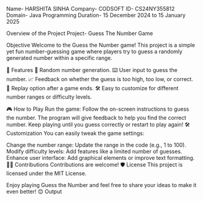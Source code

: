 Name- HARSHITA SINHA Company- CODSOFT ID- CS24NY355812 Domain- Java Programming Duration- 15 December 2024 to 15 January 2025

Overview of the Project Project- Guess The Number Game

Objective Welcome to the Guess the Number game! This project is a simple yet fun number-guessing game where players try to guess a randomly generated number within a specific range.

🚀 Features 🎯 Random number generation. ⌨️ User input to guess the number. 📈 Feedback on whether the guess is too high, too low, or correct. 🔁 Replay option after a game ends. 🛠️ Easy to customize for different number ranges or difficulty levels.

🎮 How to Play Run the game: Follow the on-screen instructions to guess the number. The program will give feedback to help you find the correct number. Keep playing until you guess correctly or restart to play again! 🛠️ Customization You can easily tweak the game settings:

Change the number range: Update the range in the code (e.g., 1 to 100). Modify difficulty levels: Add features like a limited number of guesses. Enhance user interface: Add graphical elements or improve text formatting. 🧑‍💻 Contributions Contributions are welcome! 🛡️ License This project is licensed under the MIT License.

Enjoy playing Guess the Number and feel free to share your ideas to make it even better! 😊 Output
